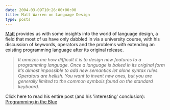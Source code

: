 ```yaml
---
date: 2004-03-09T10:26:00+00:00
title: Matt Warren on Language Design
type: posts
---
```

[Matt](http://blogs.msdn.com/mattwar) provides us with some insights into the world of language design, a field that most of us have only dabbled in via a university course, with his discussion of keywords, operators and the problems with extending an existing programming language after its original release.

> _It amazes me how difficult it is to design new features to a programming language. Once a language is baked in its original form it’s almost impossible to add new semantics let alone syntax rules. Operators are hellish. You want to invent new ones, but you are generally limited to the common symbols found on the standard keyboard._

Click here to read his entire post (and his 'interesting' conclusion): [Programming in the Blue](http://blogs.msdn.com/mattwar/archive/2004/03/08/86354.aspx)

